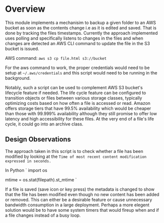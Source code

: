 # Overview

This module implements a mechanisim to backup a given folder to an AWS
bucket as soon as the contents change i.e as it is edited and
saved. That is done by tracking the files timestamps. Currently the
approach implemented uses polling and specifically listens to changes
in the files and when changes are detected an AWS CLI command to
update the file in the S3 bucket is issued. 

AWS command: `aws s3 cp file.html s3://bucket`

For the aws command to work, the proper credentials would need to be
setup at `~/.aws/credentials` and this script would need to be running
in the background.

Notably, such a script can be used to complement AWS S3 bucket's
lifecycle feature if needed. The life cycle feature can be configured
to transition objects or files between various storage classes,
typically optimizing costs based on how often a file is accessed or
read. Amazon offers storage tiers that have 99.5% availability which
would be cheaper than those with 99.999% availability although they
still promise to offer low latency and high accessibility for these
files. At the very end of a file's life cycle, it could go into an
archive class.

## Design Observations

The approach taken in this script is to check whether a file has been
modified by looking at the ``Time of most recent content modification
expressed in seconds.``

In Python
`
import os

mtime = os.stat(filepath).st_mtime
`

If a file is saved (save icon or key press) the metadata is changed to
show that the file has been modified even though no new content has
been added or removed. This can either be a desirable feature or cause
unnecessary bandwidth consumption in a large deployment. Perhaps a
more elegent solution would be to have some system timers that would
fireup when and if a file changes instead of a busy loop.